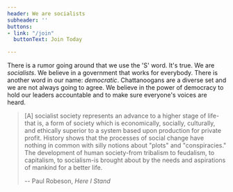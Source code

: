 ```yaml
---
header: We are socialists
subheader: ''
buttons:
- link: "/join"
  buttonText: Join Today

---
```

There is a rumor going around that we use the 'S' word. It's true. We are _socialists_. We believe in a government that works for everybody. There is another word in our name: _democratic_. Chattanoogans are a diverse set and we are not always going to agree. We believe in the power of democracy to hold our leaders accountable and to make sure everyone's voices are heard. 

> \[A\] socialist society represents an advance to a higher stage of life-that is, a form of society which is economically, socially, culturally, and ethically superior to a system based upon production for private profit. History shows that the processes of social change have nothing in common with silly notions about "plots" and "conspiracies." The development of human society-from tribalism to feudalism, to capitalism, to socialism-is brought about by the needs and aspirations of mankind for a better life.
>
> \-- Paul Robeson, _Here I Stand_